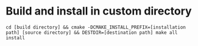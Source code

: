 # Build and install in custom directory 
```shell
cd [build directory] && cmake -DCMAKE_INSTALL_PREFIX=[installation path] [source directory] && DESTDIR=[destination path] make all install
```